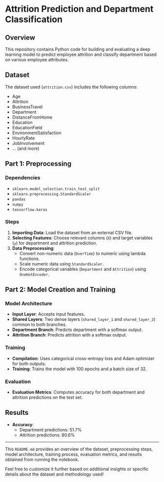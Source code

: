 # Attrition Prediction and Department Classification

## Overview

This repository contains Python code for building and evaluating a deep learning model to predict employee attrition and classify department based on various employee attributes.

## Dataset

The dataset used (`attrition.csv`) includes the following columns:
- Age
- Attrition
- BusinessTravel
- Department
- DistanceFromHome
- Education
- EducationField
- EnvironmentSatisfaction
- HourlyRate
- JobInvolvement
- ... (and more)

## Part 1: Preprocessing

### Dependencies
- `sklearn.model_selection.train_test_split`
- `sklearn.preprocessing.StandardScaler`
- `pandas`
- `numpy`
- `tensorflow.keras`

### Steps
1. **Importing Data**: Load the dataset from an external CSV file.
2. **Selecting Features**: Choose relevant columns (`X`) and target variables (`y`) for department and attrition prediction.
3. **Data Preprocessing**: 
   - Convert non-numeric data (`OverTime`) to numeric using lambda functions.
   - Scale numeric data using `StandardScaler`.
   - Encode categorical variables (`Department` and `Attrition`) using `OneHotEncoder`.

## Part 2: Model Creation and Training

### Model Architecture
- **Input Layer**: Accepts input features.
- **Shared Layers**: Two dense layers (`shared_layer_1` and `shared_layer_2`) common to both branches.
- **Department Branch**: Predicts department with a softmax output.
- **Attrition Branch**: Predicts attrition with a softmax output.

### Training
- **Compilation**: Uses categorical cross-entropy loss and Adam optimizer for both outputs.
- **Training**: Trains the model with 100 epochs and a batch size of 32.

### Evaluation
- **Evaluation Metrics**: Computes accuracy for both department and attrition predictions on the test set.

## Results
- **Accuracy**:
  - Department predictions: 51.7%
  - Attrition predictions: 80.6%

---

This `README.md` provides an overview of the dataset, preprocessing steps, model architecture, training process, evaluation metrics, and results obtained from running the notebook.

Feel free to customize it further based on additional insights or specific details about the dataset and methodology used!
